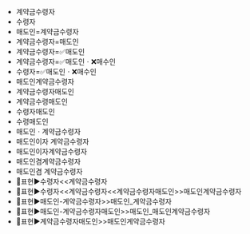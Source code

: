 - 계약금수령자
- 수령자
- 매도인=계약금수령자
- 계약금수령자=매도인
- 계약금수령자=✅매도인
- 계약금수령자=✅매도인ㆍ❌매수인
- 수령자=✅매도인ㆍ❌매수인
- 매도인계약금수령자
- 계약금수령자매도인
- 계약금수령매도인
- 수령자매도인
- 수령매도인
- 매도인ㆍ계약금수령자
- 매도인이자 계약금수령자
- 매도인이자계약금수령자
- 매도인겸계약금수령자
- 매도인겸 계약금수령자
- 📌표현▶️수령자<<계약금수령자
- 📌표현▶️수령자<<계약금수령자<<계약금수령자매도인>>매도인계약금수령자
- 📌표현▶️매도인-계약금수령자>>매도인_계약금수령자
- 📌표현▶️매도인-계약금수령자매도인>>매도인_매도인계약금수령자
- 📌표현▶️계약금수령자매도인>>매도인계약금수령자